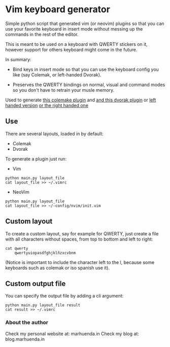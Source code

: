 # Vim keyboard generator

Simple python script that generated vim (or neovim) plugins
so that you can use your favorite keyboard in insert mode without
messing up the commands in the rest of the editor.

This is meant to be used on a keyboard with QWERTY stickers on it,
however support for others keyboard might come in the future.

In summary:

- Bind keys in insert mode so that you can use the keyboard config you like (say Colemak, or left-handed Dvorak).

- Preserves the QWERTY bindings on normal, visual and command modes
so you don't have to retrain your musle memory.

Used to generate [this colemake plugin](https://www.github.com/marhu98/)
and [and this dvorak plugin](https://www.github.com/marhu98/)
or [left handed version](https://www.github.com/marhu98/)
[or the right handed one](https://www.github.com/marhu98/)



## Use

There are several layouts, loaded in by default:

- Colemak
- Dvorak

To generate a plugin just run:

- Vim

```
python main.py layout_file
cat layout_file >> ~/.vimrc
```

- NeoVim

```
python main.py layout_file
cat layout_file >> ~/-config/nvim/init.vim
```

## Custom layout

To create a custom layout, say for example for QWERTY, just create a file
with all characters without spaces, from top to bottom and left to right:
```
cat qwerty
    qwertyuiopasdfghjklñzxcvbnm
```

(Notice is important to include the character left to the l, because some keyboards such as colemak or iso spanish use it).


## Custom output file

You can specify the output file by adding a cli argument:

```
python main.py layout_file result
cat result >> ~/.vimrc
```

### About the author

Check my personal website at: marhuenda.in
Check my blog at: blog.marhuenda.in

